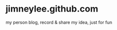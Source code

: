 jimneylee.github.com
====================

my person blog, record &amp; share my idea, just for fun
